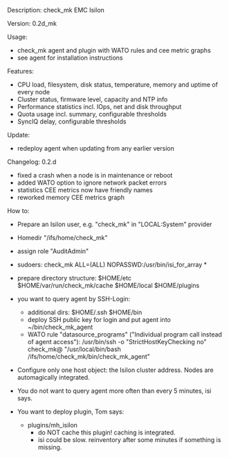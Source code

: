 Description:  check_mk EMC Isilon

Version:      0.2d_mk

Usage:
- check_mk agent and plugin with WATO rules and cee metric graphs
- see agent for installation instructions

Features:
- CPU load, filesystem, disk status, temperature, memory and uptime of every node
- Cluster status, firmware level, capacity and NTP info
- Performance statistics incl. IOps, net and disk throughput
- Quota usage incl. summary, configurable thresholds
- SyncIQ delay, configurable thresholds
			  
Update:
- redeploy agent when updating from any earlier version

Changelog:    0.2.d
- fixed a crash when a node is in maintenance or reboot
- added WATO option to ignore network packet errors
- statistics CEE metrics now have friendly names
- reworked memory CEE metrics graph

How to:

- Prepare an Isilon user, e.g. "check_mk" in "LOCAL:System" provider
- Homedir "/ifs/home/check_mk"
- assign role "AuditAdmin"
- sudoers: check_mk ALL=(ALL) NOPASSWD:/usr/bin/isi_for_array *

- prepare directory structure:
   $HOME/etc
   $HOME/var/run/check_mk/cache
   $HOME/local
   $HOME/plugins

- you want to query agent by SSH-Login:
   - additional dirs:
   $HOME/.ssh
   $HOME/bin
   - deploy SSH public key for login and put agent into ~/bin/check_mk_agent
   - WATO rule "datasource_programs"
     ("Individual program call instead of agent access"):
     /usr/bin/ssh -o "StrictHostKeyChecking no" check_mk@<IP> "/usr/local/bin/bash /ifs/home/check_mk/bin/check_mk_agent"

- Configure only one host object: the Isilon cluster address. Nodes are
  automagically integrated.

- You do not want to query agent more often than every 5 minutes, isi says.

- You want to deploy plugin, Tom says:
  - plugins/mh_isilon
    - do NOT cache this plugin! caching is integrated.
    - isi could be slow. reinventory after some minutes
      if something is missing.
